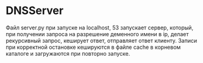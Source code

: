 # DNSServer

Файл server.py при запуске на localhost, 53 запускает сервер, который, при получении запроса на разрешение деменного имени в ip, делает рекурсивный запрос, кеширует ответ, отправляет ответ клиенту. Записи при корректной остановке кешируются в файле cache в корневом каталоге и загружаются при повторно запуске.
